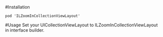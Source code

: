 #Installation



    pod 'ILZoomInCollectionViewLayout'


#Usage
Set your UICollectionViewLayout to ILZoomInCollectionViewLayout in interface builder.
